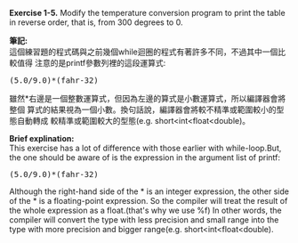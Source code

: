 **Exercise 1-5.** Modify the temperature conversion program to print the table
in reverse order, that is, from 300 degrees to 0.

**筆記:**\
這個練習題的程式碼與之前幾個while迴圈的程式有著許多不同，不過其中一個比較值得
注意的是printf參數列裡的這段運算式:
<pre>
(5.0/9.0)*(fahr-32)
</pre>
雖然\*右邊是一個整數運算式，但因為左邊的算式是小數運算式，所以編譯器會將整個
算式的結果視為一個小數。換句話說，編譯器會將較不精準或範圍較小的型態自動轉成
較精準或範圍較大的型態(e.g. short\<int\<float\<double)。

**Brief explination:**\
This exercise has a lot of difference with those earlier with while-loop.But,
the one should be  aware of is the expression in the argument list of printf:
<pre>
(5.0/9.0)*(fahr-32)
</pre>
Although the right-hand side of the \* is an integer expression, the other side
of the \* is a floating-point expression. So the compiler will treat the result
of the whole expression as a float.(that's why we use %f) In other words, the
compiler will convert the type with less precision and small range into the type
with more precision and bigger range(e.g. short\<int\<float\<double).
